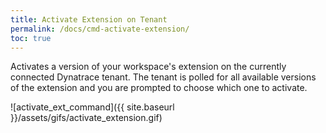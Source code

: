 ```yaml
---
title: Activate Extension on Tenant
permalink: /docs/cmd-activate-extension/
toc: true
---
```


Activates a version of your workspace's extension on the currently connected Dynatrace tenant. The tenant is polled for all
available versions of the extension and you are prompted to choose which one to activate.

![activate_ext_command]({{ site.baseurl }}/assets/gifs/activate_extension.gif)